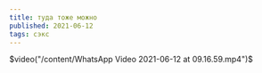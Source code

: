 ```yaml
---
title: туда тоже можно
published: 2021-06-12
tags: сэкс
---
```


$video("/content/WhatsApp Video 2021-06-12 at 09.16.59.mp4")$
